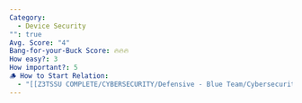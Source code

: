 ```yaml
---
Category:
  - Device Security
"": true
Avg. Score: "4"
Bang-for-your-Buck Score: 🔥🔥🔥
How easy?: 3
How important?: 5
🪵 How to Start Relation:
  - "[[Z3TSSU COMPLETE/CYBERSECURITY/Defensive - Blue Team/Cybersecurity Checklist (Free Version)/Master Page/Device Security]]"
---
```

